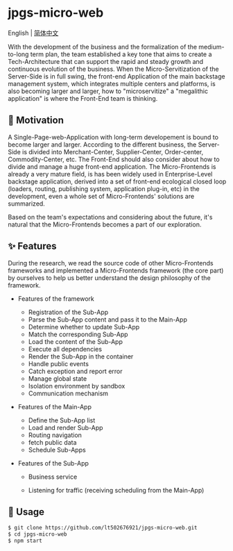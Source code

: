 # jpgs-micro-web



English  |  [简体中文](https://github.com/lt502676921/jpgs-micro-web/blob/main/README.zh-CN.md)



With the development of the business and the formalization of the medium-to-long term plan, the team established a key tone that aims to create a Tech-Architecture that can support the rapid and steady growth and continuous evolution of the business. When the Micro-Servitization of the Server-Side is in full swing, the front-end Application of the main backstage management system, which integrates multiple centers and platforms, is also becoming larger and larger, how to "microservitize" a "megalithic application" is where the Front-End team is thinking.





## 🤔 Motivation

A Single-Page-web-Application with long-term developement is bound to become larger and larger. According to the different business, the Server-Side is divided into Merchant-Center, Supplier-Center, Order-center, Commodity-Center, etc. The Front-End should also consider about how to divide and manage a huge front-end application. The Micro-Frontends is already a very mature field, is has been widely used in Enterprise-Level backstage application, derived into a set of front-end ecological closed loop (loaders, routing, publishing system, application plug-in, etc) in the development, even a whole set of Micro-Frontends' solutions are summarized.

Based on the team's expectations and considering about the future, it's natural that the Micro-Frontends  becomes a part of our exploration.





## ✨ Features

During the research, we read the source code of other Micro-Frontends frameworks and implemented a Micro-Frontends framework (the core part) by ourselves to help us better understand the design philosophy of the framework.

- Features of the framework

  - Registration of the Sub-App
  - Parse the Sub-App content and pass it to the Main-App
  - Determine whether to update Sub-App
  - Match the corresponding Sub-App
  - Load the content of the Sub-App
  - Execute all dependencies
  - Render the Sub-App in the container
  - Handle public events
  - Catch exception and report error
  - Manage global state
  - Isolation environment by sandbox
  - Communication mechanism

- Features of the Main-App

  - Define the Sub-App list
  - Load and render Sub-App
  - Routing navigation
  - fetch public data
  - Schedule Sub-Apps

- Features of the Sub-App

  - Business service

  - Listening for traffic (receiving scheduling from the Main-App)





## 🔨 Usage

```bash
$ git clone https://github.com/lt502676921/jpgs-micro-web.git
$ cd jpgs-micro-web
$ npm start
```

